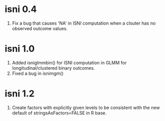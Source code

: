 # isni 0.4
1. Fix a bug that causes 'NA' in ISNI computation when a clsuter has no observed outcome values. 
 
# isni 1.0
1. Added isniglmmbin() for ISNI computation in GLMM for longitudinal/clustered binary outcomes.
2. Fixed a bug in isnimgm()

# isni 1.2
1. Create factors with explicitly given levels to be consistent with the new default of stringsAsFactors=FALSE in R base. 